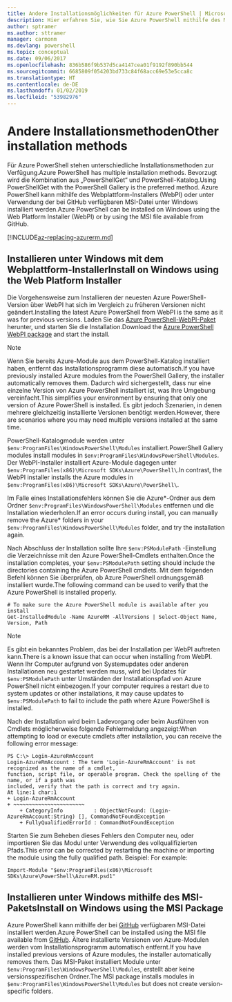 ```yaml
---
title: Andere Installationsmöglichkeiten für Azure PowerShell | Microsoft-Dokumentation
description: Hier erfahren Sie, wie Sie Azure PowerShell mithilfe des MSI-Pakets oder des Webplattform-Installers installieren.
author: sptramer
ms.author: sttramer
manager: carmonm
ms.devlang: powershell
ms.topic: conceptual
ms.date: 09/06/2017
ms.openlocfilehash: 836b586f9b537d5ca4147cea01f9192f890bb544
ms.sourcegitcommit: 6685809f054203bd733c84f68acc69e53e5cca8c
ms.translationtype: HT
ms.contentlocale: de-DE
ms.lasthandoff: 01/02/2019
ms.locfileid: "53982976"
---
```

# <a name="other-installation-methods"></a><span data-ttu-id="394ba-103">Andere Installationsmethoden</span><span class="sxs-lookup"><span data-stu-id="394ba-103">Other installation methods</span></span>

<span data-ttu-id="394ba-104">Für Azure PowerShell stehen unterschiedliche Installationsmethoden zur Verfügung.</span><span class="sxs-lookup"><span data-stu-id="394ba-104">Azure PowerShell has multiple installation methods.</span></span> <span data-ttu-id="394ba-105">Bevorzugt wird die Kombination aus „PowerShellGet“ und PowerShell-Katalog.</span><span class="sxs-lookup"><span data-stu-id="394ba-105">Using PowerShellGet with the PowerShell Gallery is the preferred method.</span></span> <span data-ttu-id="394ba-106">Azure PowerShell kann mithilfe des Webplattform-Installers (WebPI) oder unter Verwendung der bei GitHub verfügbaren MSI-Datei unter Windows installiert werden.</span><span class="sxs-lookup"><span data-stu-id="394ba-106">Azure PowerShell can be installed on Windows using the Web Platform Installer (WebPI) or by using the MSI file available from GitHub.</span></span>

[!INCLUDE[az-replacing-azurerm.md](../includes/az-replacing-azurerm.md)]

## <a name="install-on-windows-using-the-web-platform-installer"></a><span data-ttu-id="394ba-107">Installieren unter Windows mit dem Webplattform-Installer</span><span class="sxs-lookup"><span data-stu-id="394ba-107">Install on Windows using the Web Platform Installer</span></span>

<span data-ttu-id="394ba-108">Die Vorgehensweise zum Installieren der neuesten Azure PowerShell-Version über WebPI hat sich im Vergleich zu früheren Versionen nicht geändert.</span><span class="sxs-lookup"><span data-stu-id="394ba-108">Installing the latest Azure PowerShell from WebPI is the same as it was for previous versions.</span></span>
<span data-ttu-id="394ba-109">Laden Sie das [Azure PowerShell-WebPI-Paket](http://aka.ms/webpi-azps) herunter, und starten Sie die Installation.</span><span class="sxs-lookup"><span data-stu-id="394ba-109">Download the [Azure PowerShell WebPI package](http://aka.ms/webpi-azps) and start the install.</span></span>

> [!NOTE]
> <span data-ttu-id="394ba-110">Wenn Sie bereits Azure-Module aus dem PowerShell-Katalog installiert haben, entfernt das Installationsprogramm diese automatisch.</span><span class="sxs-lookup"><span data-stu-id="394ba-110">If you have previously installed Azure modules from the PowerShell Gallery, the installer automatically removes them.</span></span> <span data-ttu-id="394ba-111">Dadurch wird sichergestellt, dass nur eine einzelne Version von Azure PowerShell installiert ist, was Ihre Umgebung vereinfacht.</span><span class="sxs-lookup"><span data-stu-id="394ba-111">This simplifies your environment by ensuring that only one version of Azure PowerShell is installed.</span></span> <span data-ttu-id="394ba-112">Es gibt jedoch Szenarien, in denen mehrere gleichzeitig installierte Versionen benötigt werden.</span><span class="sxs-lookup"><span data-stu-id="394ba-112">However, there are scenarios where you may need multiple versions installed at the same time.</span></span>
>
> <span data-ttu-id="394ba-113">PowerShell-Katalogmodule werden unter `$env:ProgramFiles\WindowsPowerShell\Modules` installiert.</span><span class="sxs-lookup"><span data-stu-id="394ba-113">PowerShell Gallery modules install modules in `$env:ProgramFiles\WindowsPowerShell\Modules`.</span></span> <span data-ttu-id="394ba-114">Der WebPI-Installer installiert Azure-Module dagegen unter `$env:ProgramFiles(x86)\Microsoft SDKs\Azure\PowerShell\`.</span><span class="sxs-lookup"><span data-stu-id="394ba-114">In contrast, the WebPI installer installs the Azure modules in `$env:ProgramFiles(x86)\Microsoft SDKs\Azure\PowerShell\`.</span></span>
>
> <span data-ttu-id="394ba-115">Im Falle eines Installationsfehlers können Sie die Azure\*-Ordner aus dem Ordner `$env:ProgramFiles\WindowsPowerShell\Modules` entfernen und die Installation wiederholen.</span><span class="sxs-lookup"><span data-stu-id="394ba-115">If an error occurs during install, you can manually remove the Azure\* folders in your `$env:ProgramFiles\WindowsPowerShell\Modules` folder, and try the installation again.</span></span>

<span data-ttu-id="394ba-116">Nach Abschluss der Installation sollte Ihre `$env:PSModulePath` -Einstellung die Verzeichnisse mit den Azure PowerShell-Cmdlets enthalten.</span><span class="sxs-lookup"><span data-stu-id="394ba-116">Once the installation completes, your `$env:PSModulePath` setting should include the directories containing the Azure PowerShell cmdlets.</span></span> <span data-ttu-id="394ba-117">Mit dem folgenden Befehl können Sie überprüfen, ob Azure PowerShell ordnungsgemäß installiert wurde.</span><span class="sxs-lookup"><span data-stu-id="394ba-117">The following command can be used to verify that the Azure PowerShell is installed properly.</span></span>

```powershell-interactive
# To make sure the Azure PowerShell module is available after you install
Get-InstalledModule -Name AzureRM -AllVersions | Select-Object Name, Version, Path
```

> [!NOTE]
> <span data-ttu-id="394ba-118">Es gibt ein bekanntes Problem, das bei der Installation per WebPI auftreten kann.</span><span class="sxs-lookup"><span data-stu-id="394ba-118">There is a known issue that can occur when installing from WebPI.</span></span> <span data-ttu-id="394ba-119">Wenn Ihr Computer aufgrund von Systemupdates oder anderen Installationen neu gestartet werden muss, wird bei Updates für `$env:PSModulePath` unter Umständen der Installationspfad von Azure PowerShell nicht einbezogen.</span><span class="sxs-lookup"><span data-stu-id="394ba-119">If your computer requires a restart due to system updates or other installations, it may cause updates to `$env:PSModulePath` to fail to include the path where Azure PowerShell is installed.</span></span>

<span data-ttu-id="394ba-120">Nach der Installation wird beim Ladevorgang oder beim Ausführen von Cmdlets möglicherweise folgende Fehlermeldung angezeigt:</span><span class="sxs-lookup"><span data-stu-id="394ba-120">When attempting to load or execute cmdlets after installation, you can receive the following error message:</span></span>

```output
PS C:\> Login-AzureRmAccount
Login-AzureRmAccount : The term 'Login-AzureRmAccount' is not recognized as the name of a cmdlet,
function, script file, or operable program. Check the spelling of the name, or if a path was
included, verify that the path is correct and try again.
At line:1 char:1
+ Login-AzureRmAccount
+ ~~~~~~~~~~~~~~~~~~~~~~~
    + CategoryInfo          : ObjectNotFound: (Login-AzureRmAccount:String) [], CommandNotFoundException
    + FullyQualifiedErrorId : CommandNotFoundException
```

<span data-ttu-id="394ba-121">Starten Sie zum Beheben dieses Fehlers den Computer neu, oder importieren Sie das Modul unter Verwendung des vollqualifizierten Pfads.</span><span class="sxs-lookup"><span data-stu-id="394ba-121">This error can be corrected by restarting the machine or importing the module using the fully qualified path.</span></span> <span data-ttu-id="394ba-122">Beispiel: </span><span class="sxs-lookup"><span data-stu-id="394ba-122">For example:</span></span>

```powershell-interactive
Import-Module "$env:ProgramFiles(x86)\Microsoft SDKs\Azure\PowerShell\AzureRM.psd1"
```

## <a name="install-on-windows-using-the-msi-package"></a><span data-ttu-id="394ba-123">Installieren unter Windows mithilfe des MSI-Pakets</span><span class="sxs-lookup"><span data-stu-id="394ba-123">Install on Windows using the MSI Package</span></span>

<span data-ttu-id="394ba-124">Azure PowerShell kann mithilfe der bei [GitHub](https://github.com/Azure/azure-powershell/releases/latest) verfügbaren MSI-Datei installiert werden.</span><span class="sxs-lookup"><span data-stu-id="394ba-124">Azure PowerShell can be installed using the MSI file available from [GitHub](https://github.com/Azure/azure-powershell/releases/latest).</span></span> <span data-ttu-id="394ba-125">Ältere installierte Versionen von Azure-Modulen werden vom Installationsprogramm automatisch entfernt.</span><span class="sxs-lookup"><span data-stu-id="394ba-125">If you have installed previous versions of Azure modules, the installer automatically removes them.</span></span> <span data-ttu-id="394ba-126">Das MSI-Paket installiert Module unter `$env:ProgramFiles\WindowsPowerShell\Modules`, erstellt aber keine versionsspezifischen Ordner.</span><span class="sxs-lookup"><span data-stu-id="394ba-126">The MSI package installs modules in `$env:ProgramFiles\WindowsPowerShell\Modules` but does not create version-specific folders.</span></span>

